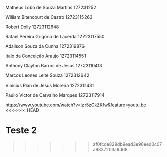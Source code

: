Matheus Lobo de Souza Martins 127231252

William Bitencourt de Castro 12723115263

Robert Dolly 12723112648

Rafael Pereira Grigorio de Lacerda 12723117550

Adailson Souza da Cunha 1272319876

Italo da Conceição Araujo 12723114551

Anthony Clayton Barros de Jesus 12723110413

Marcos Leones Leite Souza 1272312642

Vinicius Rian de Jesus Moreira 1272311431

Paullo Victor de Carvalho Marques 12723117914

https://www.youtube.com/watch?v=izr5zGkZKfw&feature=youtu.be
<<<<<<< HEAD


Teste 2
=======
>>>>>>> af0fcde828db9ead3e96eed0c07a9837203a9d68
